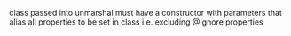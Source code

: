 class passed into unmarshal must have a constructor with parameters that alias all properties to be set in class i.e. excluding @Ignore properties
